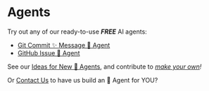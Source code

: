 <!--
    SPDX-License-Identifier: Apache-2.0

    Copyright 2025 The Enola <https://enola.dev> Authors

    Licensed under the Apache License, Version 2.0 (the "License");
    you may not use this file except in compliance with the License.
    You may obtain a copy of the License at

        https://www.apache.org/licenses/LICENSE-2.0

    Unless required by applicable law or agreed to in writing, software
    distributed under the License is distributed on an "AS IS" BASIS,
    WITHOUT WARRANTIES OR CONDITIONS OF ANY KIND, either express or implied.
    See the License for the specific language governing permissions and
    limitations under the License.
-->

# Agents

Try out any of our ready-to-use _**FREE**_ AI agents:

* [Git Commit ✨ Message 🔮 Agent](git-commit.md)
* [GitHub Issue 🐛 Agent](github-issue.md)

See our [Ideas for New 🧙 Agents](https://github.com/orgs/enola-dev/discussions/categories/ideas-for-new-agents), and contribute to _[make your own](../tutorial/agents.md)!_

Or [Contact Us](../support.md) to have us build an 🥷 Agent for YOU?

<!-- TODO ## By the Enola.dev community -vs- ## Elsewhere -->
